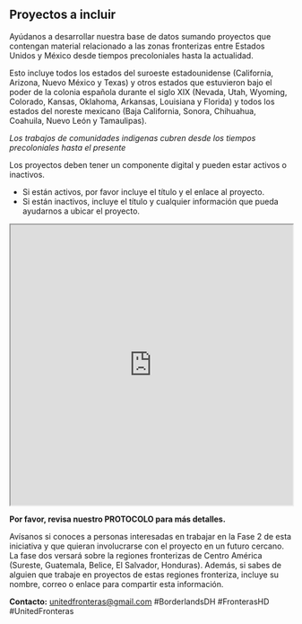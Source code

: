## Proyectos a incluir

Ayúdanos a desarrollar nuestra base de datos sumando proyectos que contengan material relacionado a las
zonas fronterizas entre Estados Unidos y México desde tiempos precoloniales hasta la actualidad.

Esto incluye todos los estados del suroeste estadounidense (California, Arizona, Nuevo México y Texas) y
otros estados que estuvieron bajo el poder de la colonia española durante el siglo XIX (Nevada, Utah,
Wyoming, Colorado, Kansas, Oklahoma, Arkansas, Louisiana y Florida) y todos los estados del noreste
mexicano (Baja California, Sonora, Chihuahua, Coahuila, Nuevo León y Tamaulipas).

*Los trabajos de comunidades indigenas cubren desde los tiempos precoloniales hasta el presente*

Los proyectos deben tener un componente digital y pueden estar activos o inactivos.
- Si están activos, por favor incluye el título y el enlace al proyecto.
- Si están inactivos, incluye el título y cualquier información que pueda ayudarnos a ubicar el proyecto.

<iframe src="https://goo.gl/forms/mWNvJbvqC0lTPnCv1" width="100%" height="500" border="10"></iframe>

**Por favor, revisa nuestro PROTOCOLO para más detalles.**

Avísanos si conoces a personas interesadas en trabajar en la Fase 2 de esta iniciativa y que quieran
involucrarse con el proyecto en un futuro cercano. La fase dos versará sobre la regiones fronterizas de
Centro América (Sureste, Guatemala, Belice, El Salvador, Honduras). Además, si sabes de alguien que
trabaje en proyectos de estas regiones fronteriza, incluye su nombre, correo o enlace para compartir
esta información.

**Contacto:**
unitedfronteras@gmail.com
\#BorderlandsDH \#FronterasHD \#UnitedFronteras     
